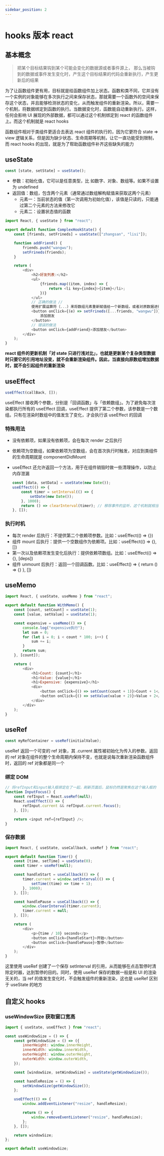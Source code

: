 ```yaml
---
sidebar_position: 2
---
```


# hooks 版本 react

## 基本概念

> 把某个目标结果钩到某个可能会变化的数据源或者事件源上， 那么当被钩到的数据或事件发生变化时，产生这个目标结果的代码会重新执行，产生更新后的结果

为了让函数组件更有用，目标就是给函数组件加上状态。函数和类不同，它并没有一个实例的对象能够在多次执行之间来保存状态，那就需要一个函数外的空间来保存这个状态，并且能够检测状态的变化，从而触发组件的重新渲染。所以，需要一个机制，将数据绑定到函数的执行。当数据变化时，函数能自动重新执行。这样，任何会影响 UI 展现的外部数据，都可以通过这个机制绑定到 react 的函数组件上。而这个机制就是 react hooks

函数组件相对于类组件更适合去表达 react 组件的执行的，因为它更符合 state => view 逻辑关系，但是因为缺少状态、生命周期等机制，让它一直功能受到限制，而 react hooks 的出现，就是为了帮助函数组件补齐这些缺失的能力

## useState

```javascript
const [state, setState] = useState();
```

-   参数：初始化值，它可以是任意类型，比 如数字、对象、数组等。如果不设置为 undefined
-   返回值：数组，包含两个元素（通常通过数组解构赋值来获取这两个元素）
    -   元素一：当前状态的值（第一次调用为初始化值），该值是只读的，只能通过第二个元素的方法来修改它
    -   元素二：设置状态值的函数

```javascript
import React, { useState } from "react";

export default function ComplexHookState() {
    const [friends, setFrineds] = useState(["zhangsan", "lisi"]);

    function addFriend() {
        friends.push("wangwu");
        setFrineds(friends);
    }

    return (
        <div>
            <h2>好友列表:</h2>
            <ul>
                {friends.map((item, index) => {
                    return <li key={index}>{item}</li>;
                })}
            </ul>
            // 正确的做法 //
            使用扩展运算符（...）来将数组元素重新赋值给一个新数组，或者对原数据进行深拷贝得到一个新的数据
            <button onClick={(e) => setFrineds([...friends, "wangwu"])}>
                添加朋友
            </button>
            // 错误的做法
            <button onClick={addFriend}>添加朋友</button>
        </div>
    );
}
```

**react 组件的更新机制「对 state 只进行浅对比」，也就是更新某个复杂类型数据时只要它的引用地址没变，就不会重新渲染组件。因此，当直接向原数组增加数据时，就不会引起组件的重新渲染**

## useEffect

```javascript
useEffect(callBack, []);
```

useEffect 接收两个参数，分别是「回调函数」与「依赖数组」。为了避免每次渲染都执行所有的 useEffect 回调，useEffect 提供了第二个参数，该参数是一个数组。只有在渲染时数组中的值发生了变化，才会执行该 useEffect 的回调

### 特殊用法

-   没有依赖项，如果没有依赖项，会在每次 render 之后执行
-   依赖项为空数组，如果依赖项为空数组，会在首次执行时触发，对应到类组件的生命周期就是 componentDidMount
-   useEffect 还允许返回一个方法，用于在组件销毁时做一些清理操作，以防⽌内存泄漏

    ```javascript
    const [data, setData] = useState(new Date());
    useEffect(() => {
        const timer = setInterval(() => {
            setDate(new Date());
        }, 1000);
        return () => clearInterval(timer); // 移除事件的监听，这个机制就相当于类组件生命周期中的componentWillUnmount
    }, []);
    ```

### 执行时机

-   每次 render 后执行：不提供第二个依赖项参数。比如：useEffect(() => {})
-   组件 mount 后执行：提供一个空数组作为依赖项。比如：useEffect(() => {}, [])
-   第一次以及依赖项发生变化后执行：提供依赖项数组。比如：useEffect(() => {}, [deps])
-   组件 unmount 后执行：返回一个回调函数。比如：useEffect() => { return () => {} }, [])

## useMemo

```javascript
import React, { useState, useMemo } from "react";

export default function WithMemo() {
    const [count, setCount] = useState(1);
    const [value, setValue] = useState(1);

    const expensive = useMemo(() => {
        console.log("expensive执行");
        let sum = 0;
        for (let i = 0; i < count * 100; i++) {
            sum += i;
        }
        return sum;
    }, [count]);

    return (
        <div>
            <h1>Count: {count}</h1>
            <h1>Value: {value}</h1>
            <h1>Expensive: {expensive}</h1>
            <div>
                <button onClick={() => setCount(count + 1)}>Count + 1</button>
                <button onClick={() => setValue(value + 2)}>Value + 2</button>
            </div>
        </div>
    );
}
```

## useRef

```javascript
const myRefContainer = useRef(initialValue);
```

useRef 返回一个可变的 ref 对象，其 .current 属性被初始化为传入的参数。返回的 ref 对象在组件的整个生命周期内保持不变，也就是说每次重新渲染函数组件时，返回的 ref 对象都是同一个

### 绑定 DOM

```javascript
// 将refInput和input输入框绑定在了一起，刷新页面后，鼠标仍然是聚焦在这个输入框的
function InputFocus() {
    const refInput = React.useRef(null);
    React.useEffect(() => {
        refInput.current && refInput.current.focus();
    }, []);

    return <input ref={refInput} />;
}
```

### 保存数据

```javascript
import React, { useState, useCallback, useRef } from "react";

export default function Timer() {
    const [time, setTime] = useState(0);
    const timer = useRef(null);

    const handleStart = useCallback(() => {
        timer.current = window.setInterval(() => {
            setTime((time) => time + 1);
        }, 1000);
    }, []);

    const handlePause = useCallback(() => {
        window.clearInterval(timer.current);
        timer.current = null;
    }, []);

    return (
        <div>
            <p>{time / 10} seconds</p>
            <button onClick={handleStart}>开始</button>
            <button onClick={handlePause}>暂停</button>
        </div>
    );
}
```

这里使用 useRef 创建了一个保存 setInterval 的引用，从而能够在点击暂停时清除定时器，达到暂停的目的。同时，使用 useRef 保存的数据一般是和 UI 的渲染无关的，当 ref 的值发生变化时，不会触发组件的重新渲染，这也是 useRef 区别于 useState 的地方

## 自定义 hooks

### useWindowSize 获取窗口宽高

```javascript
import { useState, useEffect } from "react";

const useWindowSize = () => {
    const getWindowSize = () => ({
        innerHeight: window.innerHeight,
        innerWidth: window.innerWidth,
        outerHeight: window.outerHeight,
        outerWidth: window.outerWidth,
    });

    const [windowSize, setWindowSize] = useState(getWindowSize());

    const handleResize = () => {
        setWindowSize(getWindowSize());
    };

    useEffect(() => {
        window.addEventListener("resize", handleResize);

        return () => {
            window.removeEventListener("resize", handleResize);
        };
    }, []);

    return windowSize;
};

export default useWindowSize;
```
